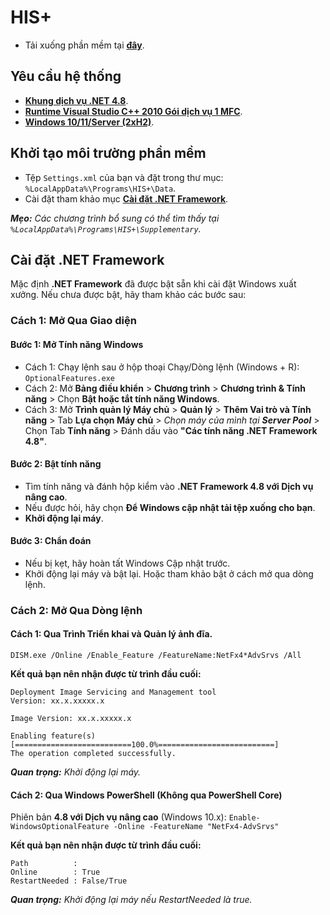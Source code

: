 # HIS+
* Tải xuống phần mềm tại **[đây](https://github.com/ngocna1409/ehc_public/releases/latest)**.

## Yêu cầu hệ thống
* [**Khung dịch vụ .NET 4.8**](https://go.microsoft.com/fwlink/?LinkId=2085155).
* [**Runtime Visual Studio C++ 2010 Gói dịch vụ 1 MFC**](https://www.microsoft.com/en-US/download/details.aspx?id=26999).
* [**Windows 10/11/Server (2xH2)**](https://www.microsoft.com/en-us/software-download/).

## Khởi tạo môi trường phần mềm

* Tệp `Settings.xml` của bạn và đặt trong thư mục: `%LocalAppData%\Programs\HIS+\Data`.
* Cài đặt tham khảo mục [**Cài đặt .NET Framework**](#cài-đặt-net-framework).

_**Mẹo:** Các chương trình bổ sung có thể tìm thấy tại `%LocalAppData%\Programs\HIS+\Supplementary`._
## Cài đặt .NET Framework

Mặc định **.NET Framework** đã được bật sẵn khi cài đặt Windows xuất xưởng. Nếu chưa được bật, hãy tham khảo các bước sau:

### Cách 1: Mở Qua Giao diện

#### Bước 1: Mở Tính năng Windows
* Cách 1: Chạy lệnh sau ở hộp thoại Chạy/Dòng lệnh (Windows + R): `OptionalFeatures.exe`
* Cách 2: Mở **Bảng điều khiển** > **Chương trình** > **Chương trình & Tính năng** > Chọn **️Bật hoặc tắt tính năng Windows**.
* Cách 3: Mở **Trình quản lý Máy chủ** > **Quản lý** > **Thêm Vai trò và Tính năng** > Tab **Lựa chọn Máy chủ** > *Chọn máy của mình tại **Server Pool*** >  Chọn Tab **Tính năng** > Đánh dấu vào **"Các tính năng .NET Framework 4.8"**.

#### Bước 2: Bật tính năng
* Tìm tính năng và đánh hộp kiểm vào **.NET Framework 4.8 với Dịch vụ nâng cao**.
* Nếu được hỏi, hãy chọn **Để Windows cập nhật tải tệp xuống cho bạn**.
* **Khởi động lại máy**.

#### Bước 3: Chẩn đoán
* Nếu bị kẹt, hãy hoàn tất Windows Cập nhật trước.
* Khởi động lại máy và bật lại. Hoặc tham khảo bật ở cách mở qua dòng lệnh.

### Cách 2: Mở Qua Dòng lệnh
#### Cách 1: Qua Trình Triển khai và Quản lý ảnh đĩa.

`DISM.exe /Online /Enable_Feature /FeatureName:NetFx4*AdvSrvs /All`

**Kết quả bạn nên nhận được từ trình đầu cuối:**
```
Deployment Image Servicing and Management tool
Version: xx.x.xxxxx.x

Image Version: xx.x.xxxxx.x

Enabling feature(s)
[==========================100.0%==========================]
The operation completed successfully.
```
_**Quan trọng:** Khởi động lại máy._

#### Cách 2: Qua Windows PowerShell (Không qua PowerShell Core)

Phiên bản **4.8 với Dịch vụ nâng cao** (Windows 10.x):
`Enable-WindowsOptionalFeature -Online -FeatureName "NetFx4-AdvSrvs"`

**Kết quả bạn nên nhận được từ trình đầu cuối:**
```
Path          :
Online        : True
RestartNeeded : False/True
```
_**Quan trọng:** Khởi động lại máy nếu *RestartNeeded* là *true*._
